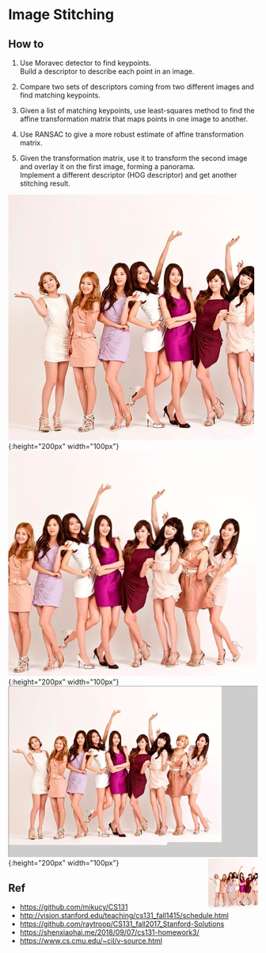 # Image Stitching

## How to
1. Use Moravec detector to find keypoints.     
Build a descriptor to describe each point in an image.       

2. Compare two sets of descriptors coming from two different images and find      matching keypoints.      
3. Given a list of matching keypoints, use least-squares method to find the       affine transformation matrix that maps points in one image to another.      

4. Use RANSAC to give a more robust estimate of affine transformation matrix.             
5. Given the transformation matrix, use it to transform the second image and overlay it on the first image, forming a panorama.         
Implement a different descriptor (HOG descriptor) and get another stitching result.     

![girls_1](girls_1.jpg){:height="200px" width="100px"}
![girls_2](girls_2.jpg){:height="200px" width="100px"}
![result](result.png){:height="200px" width="100px"}
<img align="right" width="100" height="100" src="girls_1.jpg">
## Ref   
* https://github.com/mikucy/CS131    
* http://vision.stanford.edu/teaching/cs131_fall1415/schedule.html    
* https://github.com/raytroop/CS131_fall2017_Stanford-Solutions    
* https://shenxiaohai.me/2018/09/07/cs131-homework3/    
* https://www.cs.cmu.edu/~cil/v-source.html      
